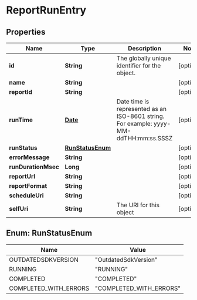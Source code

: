 
# ReportRunEntry

## Properties
Name | Type | Description | Notes
------------ | ------------- | ------------- | -------------
**id** | **String** | The globally unique identifier for the object. |  [optional]
**name** | **String** |  |  [optional]
**reportId** | **String** |  |  [optional]
**runTime** | [**Date**](Date.md) | Date time is represented as an ISO-8601 string. For example: yyyy-MM-ddTHH:mm:ss.SSSZ |  [optional]
**runStatus** | [**RunStatusEnum**](#RunStatusEnum) |  |  [optional]
**errorMessage** | **String** |  |  [optional]
**runDurationMsec** | **Long** |  |  [optional]
**reportUrl** | **String** |  |  [optional]
**reportFormat** | **String** |  |  [optional]
**scheduleUri** | **String** |  |  [optional]
**selfUri** | **String** | The URI for this object |  [optional]


<a name="RunStatusEnum"></a>
## Enum: RunStatusEnum
Name | Value
---- | -----
OUTDATEDSDKVERSION | &quot;OutdatedSdkVersion&quot;
RUNNING | &quot;RUNNING&quot;
COMPLETED | &quot;COMPLETED&quot;
COMPLETED_WITH_ERRORS | &quot;COMPLETED_WITH_ERRORS&quot;




